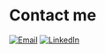 # Contact me
[![Email](https://img.shields.io/badge/Email-er.teixeira01-blue?style=flat&logo=gmail)](mailto:er.teixeira01@gmail.com)
[![LinkedIn](https://img.shields.io/badge/LinkedIn-Connect-blue?style=flat&logo=linkedin)](https://www.linkedin.com/in/eduardo-rodrigues-teixeira-5b807a234/)
